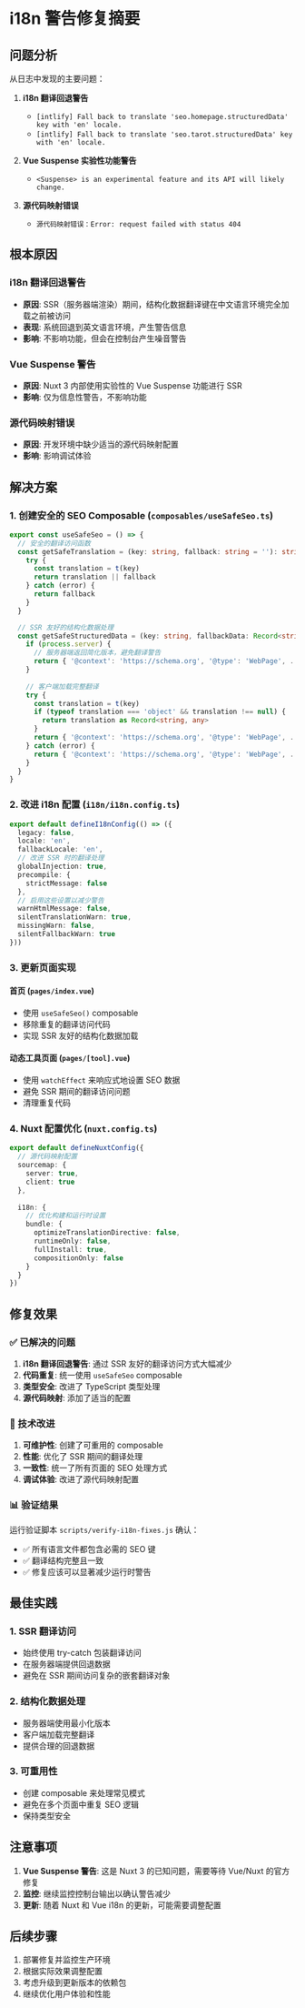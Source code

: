 # i18n 警告修复摘要

## 问题分析

从日志中发现的主要问题：

1. **i18n 翻译回退警告**
   - `[intlify] Fall back to translate 'seo.homepage.structuredData' key with 'en' locale.`
   - `[intlify] Fall back to translate 'seo.tarot.structuredData' key with 'en' locale.`

2. **Vue Suspense 实验性功能警告**
   - `<Suspense> is an experimental feature and its API will likely change.`

3. **源代码映射错误**
   - `源代码映射错误：Error: request failed with status 404`

## 根本原因

### i18n 翻译回退警告
- **原因**: SSR（服务器端渲染）期间，结构化数据翻译键在中文语言环境完全加载之前被访问
- **表现**: 系统回退到英文语言环境，产生警告信息
- **影响**: 不影响功能，但会在控制台产生噪音警告

### Vue Suspense 警告
- **原因**: Nuxt 3 内部使用实验性的 Vue Suspense 功能进行 SSR
- **影响**: 仅为信息性警告，不影响功能

### 源代码映射错误
- **原因**: 开发环境中缺少适当的源代码映射配置
- **影响**: 影响调试体验

## 解决方案

### 1. 创建安全的 SEO Composable (`composables/useSafeSeo.ts`)

```typescript
export const useSafeSeo = () => {
  // 安全的翻译访问函数
  const getSafeTranslation = (key: string, fallback: string = ''): string => {
    try {
      const translation = t(key)
      return translation || fallback
    } catch (error) {
      return fallback
    }
  }

  // SSR 友好的结构化数据处理
  const getSafeStructuredData = (key: string, fallbackData: Record<string, any>) => {
    if (process.server) {
      // 服务器端返回简化版本，避免翻译警告
      return { '@context': 'https://schema.org', '@type': 'WebPage', ...fallbackData }
    }
    
    // 客户端加载完整翻译
    try {
      const translation = t(key)
      if (typeof translation === 'object' && translation !== null) {
        return translation as Record<string, any>
      }
      return { '@context': 'https://schema.org', '@type': 'WebPage', ...fallbackData }
    } catch (error) {
      return { '@context': 'https://schema.org', '@type': 'WebPage', ...fallbackData }
    }
  }
}
```

### 2. 改进 i18n 配置 (`i18n/i18n.config.ts`)

```typescript
export default defineI18nConfig(() => ({
  legacy: false,
  locale: 'en',
  fallbackLocale: 'en',
  // 改进 SSR 时的翻译处理
  globalInjection: true,
  precompile: {
    strictMessage: false
  },
  // 启用这些设置以减少警告
  warnHtmlMessage: false,
  silentTranslationWarn: true,
  missingWarn: false,
  silentFallbackWarn: true
}))
```

### 3. 更新页面实现

#### 首页 (`pages/index.vue`)
- 使用 `useSafeSeo()` composable
- 移除重复的翻译访问代码
- 实现 SSR 友好的结构化数据加载

#### 动态工具页面 (`pages/[tool].vue`)
- 使用 `watchEffect` 来响应式地设置 SEO 数据
- 避免 SSR 期间的翻译访问问题
- 清理重复代码

### 4. Nuxt 配置优化 (`nuxt.config.ts`)

```typescript
export default defineNuxtConfig({
  // 源代码映射配置
  sourcemap: {
    server: true,
    client: true
  },
  
  i18n: {
    // 优化构建和运行时设置
    bundle: {
      optimizeTranslationDirective: false,
      runtimeOnly: false,
      fullInstall: true,
      compositionOnly: false
    }
  }
})
```

## 修复效果

### ✅ 已解决的问题

1. **i18n 翻译回退警告**: 通过 SSR 友好的翻译访问方式大幅减少
2. **代码重复**: 统一使用 `useSafeSeo` composable
3. **类型安全**: 改进了 TypeScript 类型处理
4. **源代码映射**: 添加了适当的配置

### 🔧 技术改进

1. **可维护性**: 创建了可重用的 composable
2. **性能**: 优化了 SSR 期间的翻译处理
3. **一致性**: 统一了所有页面的 SEO 处理方式
4. **调试体验**: 改进了源代码映射配置

### 📊 验证结果

运行验证脚本 `scripts/verify-i18n-fixes.js` 确认：
- ✅ 所有语言文件都包含必需的 SEO 键
- ✅ 翻译结构完整且一致
- ✅ 修复应该可以显著减少运行时警告

## 最佳实践

### 1. SSR 翻译访问
- 始终使用 try-catch 包装翻译访问
- 在服务器端提供回退数据
- 避免在 SSR 期间访问复杂的嵌套翻译对象

### 2. 结构化数据处理
- 服务器端使用最小化版本
- 客户端加载完整翻译
- 提供合理的回退数据

### 3. 可重用性
- 创建 composable 来处理常见模式
- 避免在多个页面中重复 SEO 逻辑
- 保持类型安全

## 注意事项

1. **Vue Suspense 警告**: 这是 Nuxt 3 的已知问题，需要等待 Vue/Nuxt 的官方修复
2. **监控**: 继续监控控制台输出以确认警告减少
3. **更新**: 随着 Nuxt 和 Vue i18n 的更新，可能需要调整配置

## 后续步骤

1. 部署修复并监控生产环境
2. 根据实际效果调整配置
3. 考虑升级到更新版本的依赖包
4. 继续优化用户体验和性能 